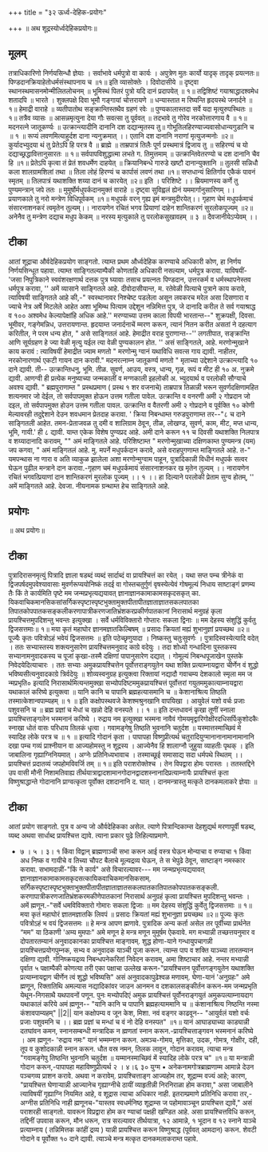 +++
title = "३२ ऊर्ध्व-देहिक-प्रयोगः"

+++
॥ अथ शूद्रस्योर्ध्वदेहिकप्रयोगः॥ 
## मूलम्
तत्राधिकारिणो निर्णयसिन्धौ ज्ञेयाः । सर्वाभावे धर्मपुत्रो वा कार्यः । अपुत्रेण मुतः कार्यो यादृक् तादृक् प्रयत्नतः॥ पिण्डदानक्रियाहेतोधर्मसंस्थापनाय च ॥१॥ इति व्यासोक्तेः । दिवोदासीये ॥ दृष्ट्वा स्थानस्थमासनमोन्मीलितलोचनम् ॥ भूमिस्थं पितरं पुत्रो यदि दानं प्रदापयेत् ॥ १॥ तद्विशिष्टं गयाश्राद्धादश्वमेध शतादपि ॥ भारते । शुक्लपक्षे दिवा भूमौ गङ्गायां चोत्तरायणे ॥ धन्यास्तात म रिष्यन्ति हृदयस्थे जनार्दने ॥१॥ हेमाद्री वाराहे ॥ व्यतीपातोथ सङ्क्रान्तिस्तथैव ग्रहणं रवेः ॥ पुण्यकालास्तदा सर्वे यदा मृत्युरुपस्थितः ॥ १॥ तत्रैव व्यासः ॥ आसन्नमृत्युना देया गौः सवत्सा तु पूर्ववत् ॥ तदभावे तु गोरेव नरकोत्तारणाय वै ॥ १॥ मदनरत्ने जातूकर्ण्यः ॥ उत्क्रान्त्यादीनि दानानि दश दद्यान्मृतस्य तु॥ गोभूतिलहिरण्याज्यवासोधान्यगुडानि च ॥ १ ॥ रूप्यं लवणमित्याहुर्दश दाना न्यनुक्रमात् ।। एतानि दश दानानि नराणां मृत्युजन्मनोः ॥२॥ कुर्यादभ्युदया थं तु प्रेतेऽपि हि परत्र वै ॥ ब्राह्मे ॥ ताम्रपात्रं तिलैः पूर्ण प्रस्थमात्रं द्विजाय तु ॥ सहिरण्यं च यो दद्याच्छ्रद्धावित्तानुसारतः ॥ १॥ सर्वपापविशुद्धात्मा लभते ग. तिमुत्तमाम् ॥ उत्क्रान्तिवेतरण्यो च दश दानानि चैव हि ॥१॥ प्रेतेऽपि कृत्वा तं प्रेतं शवधर्मेण दाहयेत् ॥ क्रियानिबन्धे गारुडे खष्टौ दानान्युक्तानि ॥ तुलसी सन्निधौ कला शालग्रामशिलां तथा ॥ तिला लोहं हिरण्यं च कार्पासं लवणं तथा ॥१॥ सप्तधान्यं क्षितिर्गाव एकैकं पावनं स्मृतम् ॥ तिलपात्रं यथाशक्ति शय्या दानं च कारयेत् ॥२॥ इति । परिशिष्टे ।। म्रियमाणस्य कर्णे तु पुण्यमन्त्रान् जपे ततः ॥ मुमूर्षोर्मधुपर्कदानमुक्तं वाराहे ॥ दृष्ट्वा सुविह्वलं ह्येनं यममार्गानुसारिणम् ।। प्रयाणकाले तु नरो मन्त्रेण विधिपूर्वकम् ॥१॥ मधुपर्क वरन् गृह्य इमं मन्त्रमुदीरयेत्।। गृहाण चेमं मधुपर्कमाचं संसारनाशनकरं त्वमृतेन तुल्यम्।। नारायणेन रचितं भगव प्रियाणां दाहेन शान्तिकरणं सुरलोकपूज्यम् ॥२॥ अनेनैव तु मन्त्रेण दद्याच मधुप केकम् ॥ नरस्य मृत्युकाले तु परलोकसुखावहम् ॥ ३ ॥ दैवजानीयेऽप्येवम् ।। 

## टीका
आतां शूद्राचा और्वदेहिकप्रयोग साङ्गतो. त्याम्त प्रथम और्ध्वदेहिक करण्याचे अधिकारी कोण, हा निर्णय निर्णयसिन्धूत पहावा. त्याम्त साङ्गितल्याम्पैकी कोणताहि अधिकारी नसल्याम, धर्मपुत्र करावा. याविषयीं-'जसा निपुत्रिकाने स्ववंशरक्षणार्थ दत्तक पुत्र घ्यावाः तसाच प्रयत्नतः पिण्डदान, उत्तरकर्म व धर्मस्थापनेस्तव धर्मपुत्र करावा, '' अमें व्यासाने साङ्गितले आहे. दीवोदासीयान्त, म. रतेवेळी पित्याचे पुत्राने काय करावे, त्याविषयी साङ्गितले आहे की,-" स्वस्थानावर निश्चेष्ट पडलेला असून लवकरच मरेल असा दिसणारा व ज्याचे नेत्र अर्षे मिटलेले आहेत अशा भूमिम्थ पित्याम उद्देशून नन्निमित्त पुत्र, जे दानादि करील ते सर्व गयाश्राद्ध व १०० अश्वमेध केल्यापेक्षांहि अधिक आहे.'' मरण्याच्या उत्तम काला विपयी भारतान्त--" शुक्रपक्षी, दिवसा. भूमीवर, गङ्गेमन्निध, उत्तरायणान्त. हृदयाम्त जनार्दनाचें म्मरण करून, त्यानं नितन करीत असतां ने दहत्याग करितील, ने परम धन्य होत, " असे साङ्गितलं आहे. हेमाद्रीत वराह पुराणान्त--'' लगतीपात, सङ्क्रान्ति 
आणि सूर्यग्रहण हे ज्या वेळी मृत्यु यईल त्या वेळी पुण्यकालन होत. '' असं साङ्गितले, आहे. मरणोन्मुखाने काय करावं : त्याविषयीं हेमाद्रीत ज्याम मणतो " मरणोन्मु ग्वानं यथाविधि सवत्स गाय द्यावी. नाहीतर, नरकोनारणार्थ एकटी गायन दान करावी." मदनरत्नाम्न जातूकर्ण्य मणतो " मृताच्या उद्देशाने उत्क्रान्त्यादि १० दाने द्यावी. ती-- उत्क्रान्तिधनु, भूमि. तीळ. सुवर्ण, आउय, वस्त्र, धान्य, गृळ, रूपं व मीट ही १० अ. नुक्रमे द्यावी. आणग्वी ही प्रत्येक मनुष्याच्या जन्मकालीं व मग्णकाली इहलोकी अ. भ्युदयार्थ व परलोकी सौग्याचे अवश्य द्यावी. " ब्रह्मपुराणाम्त " प्रस्थप्रमाण ( प्रस्थ १ शर वजनाचे) ताम्रपात्र तिळान्नी भरून सुवर्णदक्षिणामहित शत्यनमार जो देईल, तो सर्वपापमुक्त होऊन उत्तम गतीला पावेल. उत्क्रान्ति व वनरणी अमी २ गोप्रदान जो दइल, तो सर्वपापमुक्त होउन उत्तम गतीला पावल. उत्क्रान्ति व वैतरणी अमी २ गोप्रदाने व पूर्वक्ति १० कोणी मेल्यावरही तदुद्देशाने देउन शवधमान प्रेतदाह करावा. ' क्रिया निबन्धाम्त गरुडपुराणाम्त तर--"८ च दाने साङ्गितली आहेत. तमन-प्रेताजवळ तु दमी व शालिग्राम ठेवून, तीळ, लोखण्ड, सुवर्ण, काम, मीट, मप्त धान्य, भूमि, गायी.' ही ८ द्यावी. याम्त एकेक विशेष पुण्यप्रद आहे. अमी दाने करून ११ च दिवसी यथाशक्ति निलपात्र व शय्यादानादि करावम्, "" अमं माङ्गितले आहे. परिशिष्टाम्त " मरणोन्मुखाच्या दक्षिणकाम्त पुण्यमन्त्र (यम) जप कगवा, " अमं माङ्गितलं आहे. मु. मपर्ने मधुपर्कदान करावे, असे वराहपुगणाम्त माङ्गितले आहे. त-" यमपन्थास ना णारा व अति व्याकुळ झालेला अशा मरणोन्मुग्वाम पाहून, पुत्रादिकान्नी विधीनं मधुपर्क सत्वर घेऊन पुढील मन्त्राने दान करावा.-गृहाण चमं मधुपर्कमायं संसारनाशनकर ख मृतेन तुल्यम् ।। नारायणेन रचितं भगवत्प्रियाणां दान शान्तिकरणं मुरलोक पूज्यम् ।। १ ।। हा दिल्याने परलोकी प्रेताम सुग्व होतम्, '' अमें माङ्गितले आहे. देवजा. नीयनामक ग्रन्थाम्त हेच साङ्गितले आहे. 

## प्रयोगः
॥ अथ प्रयोगः॥ 
## टीका
पुत्रादिरासनमृत्युं पित्रादि ज्ञाला षडब्दं व्यब्दं सार्दाब्दं वा प्रायश्चित्तं का रयेत् । यथा सप्त पम्च त्रीनेकं वा द्विजपर्षदमुपवेश्यावासाः मुवर्णरूप्ययोनिष्कं तदई वा गोस्तचतुर्गुणं वृषस्येत्येवं गोषमूल्यं निधाय साष्टाङ्गं प्रणम्य तैः किं ते कार्यमिति पृष्टे मम जन्मप्रभृत्यद्ययावत् ज्ञानाज्ञानकामाकामसकृदसकृत् का. यिकवाचिकमानसिकसांसर्गिकस्पृष्टास्पृष्टभुक्तामुक्तपीतापीतज्ञाताज्ञातसकलपातका तिपातकोपपातकसङ्कलीकरणापात्रीकरणजातिभ्रंशकरप्रकीर्णपातकानां निरासार्थ मनुग्रहं कृला प्रायश्चित्तमुपदिशन्तु भवन्तः इत्युक्खा । सर्वे धर्मविविक्तारो गोप्तारः सकला द्विनाः ॥ मम देहस्य संशुद्धिं कुर्वतु द्विजसत्तमाः॥ १॥ मया कृतं महाघोर ज्ञानमज्ञातकिल्बिषम् ॥ प्रसादः क्रियतां मह्यं शुभानुज्ञां प्रयच्छथ ॥२॥ पूज्यैः कृतः पवित्रोऽहं भवेयं द्विजसत्तमः ॥ इति पठेच्छृणुयादा । निष्कस्तु चतुःसुवर्णः । पुत्रादिस्वस्येत्यादि वदेत् । ततः सभ्यास्तस्य शक्त्यनुसारेण प्रायश्चित्तमनुवाद काग्रे वदेयुः । तदा शोध्यो गन्धादिना पुस्तकस्य सभ्यानामनुवादकस्य च पूजां कृखा-तस्मै दक्षिणां पापानुसारेण दद्यात् । गोमूल्यं निबन्धपूजाखेन पुस्तके निवेदयेदित्याचारः । ततः सभ्याः अमुकप्रायश्चित्तेन पूर्वोत्तराङ्गयुतेन यथा शक्ति प्रत्याम्नायद्वारा चीर्णेन वं शुद्धो भविष्यसीत्यनुवादकाग्रे त्रिर्वदेयुः ॥ शोव्यस्वनुग्रह इत्युक्त्वा रिक्तायां नद्यादौ गवाचम्य देशकालो स्मृला मम ज न्मप्रभृति० इत्यादि निरासार्थमित्यन्तमुक्खा सभ्योपदिष्टममुकप्रायश्चित्तं पूर्वोत्तरां गयुतममुकात्याम्नायद्वारा यथाकालं करिष्ये इत्युक्त्वा ॥ यानि कानि च पापानि ब्रह्महत्यासमानि च ॥ केशानाश्रित्य तिष्ठति तस्मात्केशान्वपाम्यहम् ॥ १ ॥ इति कक्षोपस्थवजे केशश्मश्रुनखानि वापयिखा । आयुवेलं यशो वर्चः प्रजाः पशुवसनि च ॥ ब्रह्म प्रज्ञां च मेधां च खन्नो देहि वनस्पते ।। १ ॥ इति दन्तधावनं कृखा तूणीं स्नाला प्रायश्चित्ताङ्गलेन भस्मनानं करिष्ये । रुद्राय नम इत्युक्खा भस्मना नावैवं गोमयमृद्वारिगोक्षीरदधिसर्पिःकुशोदकैः स्नाखा धोतं वासः परिधाय तिलकं धृत्वा । गवामङ्गेषु तिष्ठति भुवनानि चतुर्दश ॥ यस्मात्तस्माच्छिवं मे स्यादिह लोके परत्र च ॥ १ ॥ इत्यादि गोदानं कृता । पापापहा विष्णुप्रीत्यर्थ चतुरादियुग्मानानानामानामानानि दखा पम्च गव्यं प्राश्नीयान वा आज्यहोमस्तु न शूद्रस्य । आज्येनैव हि शालाग्नौ जुहुया व्याहतीः पृथक् । इति जाबालिना गृह्याग्निनियमात् । अग्नेः प्रतिनिध्यभावाच । तस्माच्छूई समासाद्य सदा धर्मपथे स्थितम् ।। प्रायश्चित्तं प्रदातव्यं जपहोमविवर्जि तम् ॥ १॥ इति पराशरोक्तेश्च । तेन विपद्वारा होमः परास्तः । ततस्तद्दिने उप वासी मौनी निशामतिवाह्य तीर्थयात्राद्वादशामानगोदानद्वादशस्नानादिप्रत्याम्नायैः प्रायश्चित्तं कृता विष्णुश्राद्धान्ते गोदानानि प्राग्वत्कृता पूर्वोक्त दशदानानि द. घात् । दानमन्त्रास्तु मत्कृते दानकमलाकरे ज्ञेयाः ॥ 

## टीका
आतां प्रयोग साङ्गतो. पुत्र व अन्य जो और्वदेहिकका असेल. त्याणे पित्रान्दिकाम्स देहशुद्यर्थ मरणापूर्वी षडब्द, व्यब्द अथवा सार्धाब्द प्रायश्चित्त द्यावे. त्याना प्रकार पुढे लिहिल्याप्रमाणे. 
- ७ । ५ । ३। १ किंवा विद्वान् ब्राह्मणाञ्ची सभा करून आई वस्त्र घेऊन मोन्याचा व रुप्याचा १ किंवा अध निष्क व गायीचे व तिच्या चौपट बैलाचे मूल्यद्रव्य घेऊन, ते स भेपुढे ठेवून, साष्टाङ्ग नमस्कार करावा. सभामदान्नीं-"किं ने कार्य" असे विचारल्यावर--- मम जन्मप्रभृत्यद्ययावत् ज्ञानाज्ञानकामाकामसकृदसत्कायिकवाचिकमानसिकसाम्. सर्गिकस्पृष्टास्पृष्टभुक्ताभुक्तपीतापीतज्ञाताज्ञातसकलपातकातिपातकोपपातकसङ्कली. करणापात्रीकरणजातिभ्रंशकरमकीणेपातकानां निरासार्थ अनुग्रहं कृत्वा प्रायश्चित्त मुपदिशन्तु भवन्तः । अमें ह्मणून.-"सर्वे धमविविक्तारो गोमारः सकला द्विजाः ॥ मम देहस्य संशुद्धिं कुर्वेतु द्विजसत्तमाः ॥ १॥ मया कृतं महाघोरं ज्ञातमज्ञातकि लिवपं ॥ प्रसादः क्रियतां मह्यं शुभानुज्ञा प्रयच्छथ ॥२॥ पूज्यः कृतः पवित्रोऽहं भ वयं द्विजसत्तमः ॥ हे मन्त्र आपण ह्मणावे. पुत्रादिक अन्य कर्ता असेल तर पूर्वीच्या प्रार्थनेत “मम" या ठिकाणी 'अम्य मुमपाः" अमे मणून हे मन्त्र मणून मुमूर्षम ऐकवावे. मग मभ्यान्नी तच्छत्तयनुमार व दोपतारतम्यानं अनुवादकानका प्रायश्चित्त माङ्गावम्. शुद्ध होणा-याने गन्धायुपचागन्नी प्रायश्चित्तप्रयोगपुम्नक, सभ्य व अनुवादक याञ्ची पूजा करून. त्याम्स पाप व शक्ति याञ्च्या तारतम्यान दक्षिणा द्यावी. गोनिष्क्रयद्रव्य निबन्धपनेकरितां निवेदन करावम्, अमा शिष्टाचार आहे. नन्तर मभ्यान्नी पृर्वात ५ पक्षाम्पैकी कोणत्या तरी एका पक्षाचा उल्लेख करून-"प्रायश्चित्तन पूर्वोत्तगङ्गयुतेन यथाशक्ति प्रत्याम्नायद्वाग चीर्णेन त्वं शुद्धो भविष्यसि" असं अनुवादकापुढेश्वळ मणावम्. घेणा-यानं 'अनुग्रहः" अमे ह्मणून, रिक्तातिथि अमल्यास नद्यादिकांवर जाउन आनमन व दशकालसङ्कीर्तन करून-मम जन्मप्रभृति येथून-निगसाथै यथपावनों पणून. पुनः मभ्योपदिएं अमुक प्रायश्चित्तं पूर्वोनराङ्गयुतं अमुकपत्याम्नायदाग यथाकालं करिये अमं ह्मणून-- "यानि कानि च पापानि ब्रह्महत्याममानि च ॥ कंशानाश्रित्य निष्ठन्ति नस्मा कंशावपाम्यहम्" ||2|| यान कक्षोपम्य व जून केश, मिशा. नवं वङ्गर काढवून-- "आयुर्वलं यशो वर्चः प्रजाः पशुवमनि च ।। ब्रह्म प्रज्ञां च मन्धां च वं नो देहि वनस्पत" ॥१॥ यानं आघाड्याच्या काड्यान्नी दतघांवन कमन, स्नानसम्बन्धी मन्त्रादिक न ह्मणतां स्नान करून.-प्रायश्चित्ताङ्गवन भस्मनानं करिष्ये । अम ह्मणून- 'रुद्राय नमः" यानं भम्मम्नान करून. अमञ्च-गोमय, मृत्तिका, उदक, गोमत्र, गोक्षीर, दही, तूप व कुशोदकान्नी स्नान करून. धौत वस्र नमन, तिलक लावून, गोदान करावम्. त्याचा मन्त्र "गवामङ्गेपु तिष्ठन्ति भुवनानि चतुर्दश ॥ यम्मानस्माच्छिवं में स्यादिह लोके परत्र च" ॥१॥ या मन्त्रान्नी गोदान करून,-पापापहा महाविष्णुप्रीत्यर्थ २ । ४।६ ३० युग्म • अनेकनामगोत्रब्राह्मणाम्म आमान्ने देउन पञ्चगव्य प्राशन करावे. अथवा न करावेम्. प्रायश्चित्ताङ्ग आज्यहोम तर, शूद्राम्म वज्यं आहे; कारण, "प्रायश्चित्त घेणाऱ्यान्नी 
आज्यानेच गृह्याग्नीचे ठायीं व्याहृतीन्नी निरनिराळा होम करावा," असा जाबालीने त्याविषयीं गृह्याग्नि नियमित आहे, व शूद्रास त्याचा अधिकार नाही. इतराम्प्रमाणे प्रतिनिधि करावा तर,-अग्नीस प्रतिनिधि नाही ह्मणूनच-"यास्तव स्वधर्मनिष्ठ शूद्राम्स ज पहोमावाञ्चून प्रायश्चित्त द्यावें," असं पराशरही साङ्गतो. यावरून विप्रद्वारा होम कर ण्याचां पक्षही खण्डित आहे. असा प्रायश्चित्तविधि करून, तद्दिनीं उपवास करून, मौन धरून, रात्र सरल्यावर तीर्थयात्रा, १२ आमान्ने, १ भूदान व १२ स्नाने याञ्चे प्रत्याम्नाय ( तन्निमित्तक कांहीं द्रव्य ) यान्नी प्रायश्चित्त करून विष्णुश्राद्ध (पूर्ववत् आमदान) करून. 
शेवटी गोदाने व पूर्वोक्त १० दाने द्यावी. त्याञ्चे मन्त्र मत्कृत दानकमलाकराम्त पहावे. 

